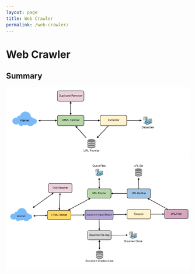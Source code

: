 ```yaml
---
layout: page
title: Web Crawler
permalink: /web-crawler/
---
```


# Web Crawler

## Summary
![overview](imgs/web-crawler-overview.png)
![detail](imgs/web-crawler-detail.png)
